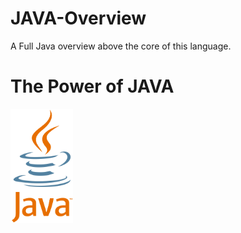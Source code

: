 # JAVA-Overview
A Full Java overview above the core of this language.

# The Power of JAVA
<img src="cover/java_logo.png" width="100" />